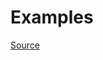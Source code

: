 


# Examples


[Source](http://www.rubydoc.info/gems/rubocop/RuboCop/Cop/Rails/PluralizationGrammar)
